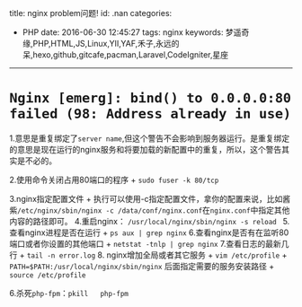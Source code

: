 title: nginx problem问题!
id: .nan
categories:
  - PHP
date: 2016-06-30 12:45:27
tags: nginx
keywords: 梦遥奇缘,PHP,HTML,JS,Linux,YII,YAF,禾子,永远的呆,hexo,github,gitcafe,pacman,Laravel,CodeIgniter,星座
---

# `Nginx [emerg]: bind() to 0.0.0.0:80 failed (98: Address already in use)`
 
1.意思是重复绑定了`server name`,但这个警告不会影响到服务器运行。是重复绑定的意思是现在运行的nginx服务和将要加载的新配置中的重复，所以，这个警告其实是不必的。

2.使用命令关闭占用80端口的程序
	+ `sudo fuser -k 80/tcp`

3.nginx指定配置文件
	+ 执行可以使用-c指定配置文件，拿你的配置来说，比如酱紫`/etc/nginx/sbin/nginx -c /data/conf/nginx.conf`在`nginx.conf`中指定其他内容的路径即可。
4.重启nginx： `/usr/local/nginx/sbin/nginx -s reload `
5.查看nginx进程是否在运行
	+ `ps aux | grep nginx`
6.查看nginx是否有在监听80端口或者你设置的其他端口
	+ `netstat -tnlp | grep nginx`
7.查看日志的最新几行
	+ `tail -n error.log`
8. nginx增加全局或者其它服务
	+ `vim /etc/profile`
	+ `PATH=$PATH:/usr/local/nginx/sbin/nginx`    后面指定需要的服务安装路径
	+ `source /etc/profile`

6.杀死`php-fpm`：`pkill   php-fpm`


